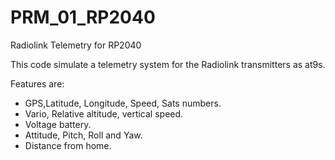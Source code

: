 # PRM_01_RP2040
 Radiolink Telemetry for RP2040

 This code simulate a telemetry system for the Radiolink transmitters as at9s.

Features are:
- GPS,Latitude, Longitude, Speed, Sats numbers. 
- Vario, Relative altitude, vertical speed.
- Voltage battery.
- Attitude, Pitch, Roll and Yaw.
- Distance from home.
